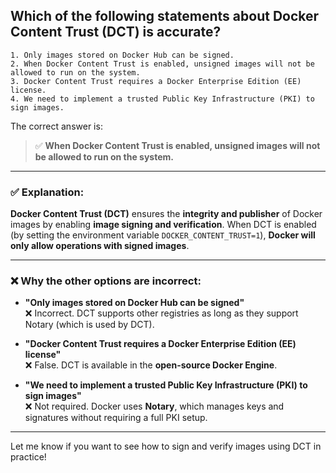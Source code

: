 ## Which of the following statements about Docker Content Trust (DCT) is accurate?
```
1. Only images stored on Docker Hub can be signed.
2. When Docker Content Trust is enabled, unsigned images will not be allowed to run on the system.
3. Docker Content Trust requires a Docker Enterprise Edition (EE) license.
4. We need to implement a trusted Public Key Infrastructure (PKI) to sign images.
```

The correct answer is:

> ✅ **When Docker Content Trust is enabled, unsigned images will not be allowed to run on the system.**

---

### ✅ Explanation:

**Docker Content Trust (DCT)** ensures the **integrity and publisher** of Docker images by enabling **image signing and verification**. When DCT is enabled (by setting the environment variable `DOCKER_CONTENT_TRUST=1`), **Docker will only allow operations with signed images**.

---

### ❌ Why the other options are incorrect:

- **"Only images stored on Docker Hub can be signed"**  
  ❌ Incorrect. DCT supports other registries as long as they support Notary (which is used by DCT).

- **"Docker Content Trust requires a Docker Enterprise Edition (EE) license"**  
  ❌ False. DCT is available in the **open-source Docker Engine**.

- **"We need to implement a trusted Public Key Infrastructure (PKI) to sign images"**  
  ❌ Not required. Docker uses **Notary**, which manages keys and signatures without requiring a full PKI setup.

---

Let me know if you want to see how to sign and verify images using DCT in practice!
